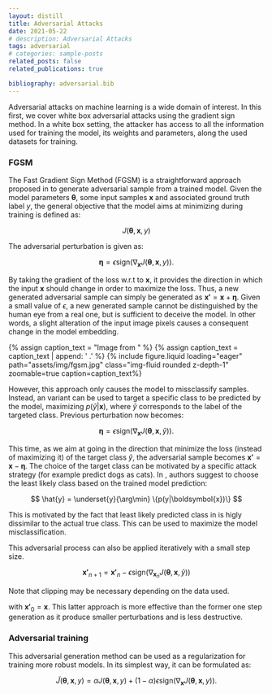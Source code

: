 ```yaml
---
layout: distill
title: Adversarial Attacks
date: 2021-05-22
# description: Adversarial Attacks
tags: adversarial
# categories: sample-posts
related_posts: false
related_publications: true

bibliography: adversarial.bib
---
```


Adversarial attacks on machine learning is a wide domain of interest. In this first, we cover white box adversarial attacks using the gradient sign method. In a white box setting, the attacker has access to all the information used for training the model, its weights and parameters, along the used datasets for training.

### FGSM

The Fast Gradient Sign Method (FGSM) is a straightforward approach proposed in <d-cite key="goodfellow2015explainingharnessingadversarialexamples"></d-cite> to generate adversarial sample from a trained model. Given the model parameters $\boldsymbol{\theta}$, some input samples $\boldsymbol{x}$ and associated ground truth label $y$, the general objective that the model aims at minimizing during training is defined as:

$$
J(\boldsymbol{\theta}, \boldsymbol{x}, y)
$$

The adversarial perturbation is given as:

$$
\boldsymbol{\eta} = \epsilon \text{sign}(\nabla_{\boldsymbol{x}} J(\boldsymbol{\theta}, \boldsymbol{x}, y)).
$$

By taking the gradient of the loss w.r.t to $\boldsymbol{x}$, it provides the direction in which the input $\boldsymbol{x}$ should change in order to maximize the loss. Thus, a new generated adversarial sample can simply be generated as $\boldsymbol{x'} = \boldsymbol{x} + \boldsymbol{\eta}$. Given a small value of $\epsilon$, a new generated sample cannot be distinguished by the human eye from a real one, but is sufficient to deceive the model. In other words, a slight alteration of the input image pixels causes a consequent change in the model embedding.

{% assign caption_text = "Image from " %}
{% assign caption_text = caption_text | append: ' <d-cite key="goodfellow2015explainingharnessingadversarialexamples"></d-cite>.' %}
{% include figure.liquid loading="eager" path="assets/img/fgsm.jpg" class="img-fluid rounded z-depth-1" zoomable=true caption=caption_text%}

However, this approach only causes the model to missclassify samples.
Instead, an variant can be used to target a specific class to be predicted by the model, maximizing $p(\hat{y}|\boldsymbol{x})$, where $\hat{y}$ corresponds to the label of the targeted class. Previous perturbation now becomes:

$$
\boldsymbol{\eta} = \epsilon \text{sign}(\nabla_{\boldsymbol{x}} J(\boldsymbol{\theta}, \boldsymbol{x}, \hat{y})).
$$

This time, as we aim at going in the direction that minimize the loss (instead of maximizing it) of the target class $\hat{y}$, the adversarial sample becomes $\boldsymbol{x'} = \boldsymbol{x} - \boldsymbol{\eta}$. The choice of the target class can be motivated by a specific attack strategy (for example predict dogs as cats). In <d-cite key="kurakin2017adversarialexamplesphysicalworld"></d-cite>, authors suggest to choose the least likely class based on the trained model prediction:

$$
\hat{y} = \underset{y}{\arg\min} \{p(y|\boldsymbol{x})\} 
$$

This is motivated by the fact that least likely predicted class in is higly dissimilar to the actual true class. This can be used to maximize the model misclassification.

This adversarial process can also be applied iteratively with a small step size. 

$$
\boldsymbol{x'}_{n + 1} = \boldsymbol{x'}_{n} - \epsilon \text{sign}(\nabla_{\boldsymbol{x}_n} J(\boldsymbol{\theta}, \boldsymbol{x}, \hat{y}))
$$

<aside><p>Note that clipping may be necessary depending on the data used.</p></aside>


with $\boldsymbol{x'}_{0} = \boldsymbol{x}$. This latter approach is more effective than the former one step generation as it produce smaller perturbations and is less destructive.

### Adversarial training

This adversarial generation method can be used as a regularization for training more robust models. In its simplest way, it can be formulated as:

$$
\tilde{J}(\boldsymbol{\theta}, \boldsymbol{x}, y) = \alpha J(\boldsymbol{\theta}, \boldsymbol{x}, y) + (1 - \alpha) \epsilon \text{sign}(\nabla_{\boldsymbol{x}} J(\boldsymbol{\theta}, \boldsymbol{x}, y)).
$$

